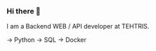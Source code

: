 ### Hi there 👋

I am a Backend WEB / API developer at TEHTRIS.

-> Python
-> SQL
-> Docker

<!--
**Arkhean/Arkhean** is a ✨ _special_ ✨ repository because its `README.md` (this file) appears on your GitHub profile. -->
